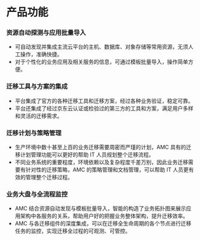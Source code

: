 # 产品功能

### 资源自动探测与应用批量导入
- 可自动发现并集成主流云平台的主机、数据库、对象存储等常用资源，无须人工操作，准确快捷。
- 对于个性化的业务应用及相关服务的信息，可通过模板批量导入，操作简单方便。

### 迁移工具与方案的集成
- 平台集成了官方的各种迁移工具和迁移方案，经过各种业务验证，稳定可靠。
- 平台还集成了经过京东云认证或检验过的第三方的工具和方案，满足用户多样和灵活的迁移需求。

### 迁移计划与策略管理
- 生产环境中数十甚至上百的业务迁移需要周密而严瑾的计划，AMC 具有的迁移计划管理功能可以更好的帮助 IT 人员规划整个迁移流程。 
- 不同业务系统的重要程度，环境依赖以及复杂程度千差万别，因此业务迁移需要有针对性的迁移策略，AMC 的策略管理和文档管理，可以帮助 IT 人员更有效的管理整个迁移过程。

### 业务大盘与全流程监控
- AMC 结合资源自动发现与模板批量导入，智能的构造了业务拓扑图来展示应用架构中各服务的关系，帮助用户好的把握业务整体架构，提升迁移效率。
- AMC 与各迁移组件的深度集成，可以在迁移全生命周期的各个节点进行迁移任务的监控，实现迁移全过程的可观测、可管控。
